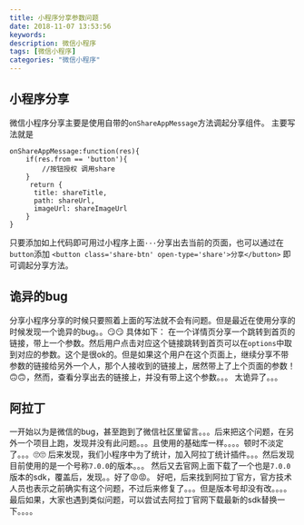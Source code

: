 ```yaml
---
title: 小程序分享参数问题
date: 2018-11-07 13:53:56
keywords:
description: 微信小程序
tags: [微信小程序]
categories: "微信小程序"
---
```

## 小程序分享
微信小程序分享主要是使用自带的`onShareAppMessage`方法调起分享组件。
主要写法就是
```
onShareAppMessage:function(res){
    if(res.from == 'button'){
        //按钮授权 调用share
    }
     return {
      title: shareTitle,
      path: shareUrl,
      imageUrl: shareImageUrl
    }
}
```
<!--more-->
只要添加如上代码即可用过小程序上面`···`分享出去当前的页面，也可以通过在`button`添加 `<button class='share-btn' open-type='share'>分享</button>` 即可调起分享方法。

## 诡异的bug
分享小程序分享的时候只要照着上面的写法就不会有问题。但是最近在使用分享的时候发现一个诡异的bug。。😏😏
具体如下： 在一个详情页分享一个跳转到首页的链接，带上一个参数。然后用户点击对应这个链接跳转到首页可以在`options`中取到对应的参数。这个是很ok的。但是如果这个用户在这个页面上，继续分享不带参数的链接给另外一个人，那个人接收到的链接上，居然带上了上个页面的参数！🙃🙃，然而，查看分享出去的链接上，并没有带上这个参数。。。
太诡异了。。。
## 阿拉丁
一开始以为是微信的bug，甚至跑到了微信社区里留言。。。后来把这个问题，在另外一个项目上跑，发现并没有此问题。。。且使用的基础库一样。。。。顿时不淡定了。。。🙄🙄
 后来发现，我们小程序中为了统计，加入阿拉丁统计插件。。。然后发现目前使用的是一个号称`7.0.0`的版本。。。
 然后又去官网上面下载了一个也是`7.0.0`版本的sdk，覆盖后，发现。。好了😡😡。
 好吧，后来找到阿拉丁官方，官方技术人员也表示之前确实有这个问题，不过后来修复了。。。但是版本号却没有改。。。。
 最后如果，大家也遇到类似问题，可以尝试去阿拉丁官网下载最新的sdk替换一下。。。。


